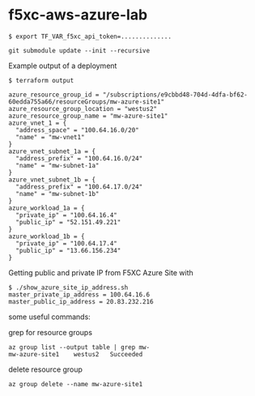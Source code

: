 # f5xc-aws-azure-lab


```
$ export TF_VAR_f5xc_api_token=..............
```


```
git submodule update --init --recursive
```

Example output of a deployment

```
$ terraform output

azure_resource_group_id = "/subscriptions/e9cbbd48-704d-4dfa-bf62-60edda755a66/resourceGroups/mw-azure-site1"
azure_resource_group_location = "westus2"
azure_resource_group_name = "mw-azure-site1"
azure_vnet_1 = {
  "address_space" = "100.64.16.0/20"
  "name" = "mw-vnet1"
}
azure_vnet_subnet_1a = {
  "address_prefix" = "100.64.16.0/24"
  "name" = "mw-subnet-1a"
}
azure_vnet_subnet_1b = {
  "address_prefix" = "100.64.17.0/24"
  "name" = "mw-subnet-1b"
}
azure_workload_1a = {
  "private_ip" = "100.64.16.4"
  "public_ip" = "52.151.49.221"
}
azure_workload_1b = {
  "private_ip" = "100.64.17.4"
  "public_ip" = "13.66.156.234"
}
```

Getting public and private IP from F5XC Azure Site with

```
$ ./show_azure_site_ip_address.sh 
master_private_ip_address = 100.64.16.6
master_public_ip_address = 20.83.232.216
```

some useful commands:

grep for resource groups

```
az group list --output table | grep mw-
mw-azure-site1    westus2   Succeeded
```

delete resource group

```
az group delete --name mw-azure-site1
```
